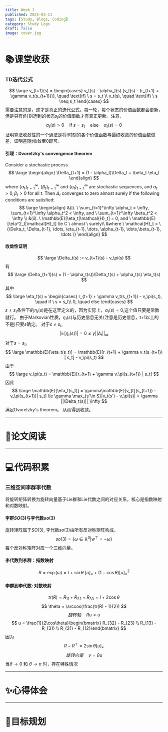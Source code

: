 ```yaml
---
title: Week 1
published: 2025-03-11
tags: [Study, Blogs, Coding]
category: Study Logs
draft: false
image: cover.jpg
---
```


# 📚课堂收获
### TD迭代公式

$$
\large
v_{t+1}(s) = \begin{cases}
v_t(s) - \alpha_t(s) [v_t(s) - (r_{t+1} + \gamma v_t(s_{t+1}))], \quad \text{if} \ s = s_t \\
v_t(s), \quad \text{if} \ s \neq s_t
\end{cases}
$$
需要注意的是，这才是真正的迭代公式。每一轮，每个状态的价值函数都会更新，但是只有$t$时刻选到的状态$s_t$的价值函数才有真正更新。注意，
$$
\alpha_t(s) > 0 \quad \text{if} \ s = s_t \quad \text{else} \quad \alpha_t(s) = 0 
$$
证明算法收敛性的一个通法是将$t$时刻的各个价值函数与最终收敛的价值函数做差，证明差随$t$收敛至0即可。

#### 引理：Dvoretzky's convergence theorem
Consider a stochastic process
$$
\large
\begin{align}
\Delta_{t+1} = (1 - \alpha_t)\Delta_t + \beta_t \eta_t
\end{align}
$$
where $\{\alpha_t\}_{t=1}^\infty$, $\{\beta_t\}_{t=1}^\infty$ and $\{\eta_t\}_{t=1}^\infty$ are stochastic sequences, and $\alpha_t > 0, \beta_t > 0$ for all $t$. Then $\Delta_t$ converges to zero almost surely if the following conditions are satisfied:
$$
\large
\begin{align}
&(i). \ \sum_{t=1}^\infty \alpha_t = \infty, \sum_{t=1}^\infty \alpha_t^2 < \infty, and \ \sum_{t=1}^\infty \beta_t^2 < \infty \\
&(ii). \ \mathbb{E}[\eta_t|\mathcal{H}_t] = 0, and \ \mathbb{E}[\eta^2_t|\mathcal{H}_t] \le C \ almost \ surely\\
&where \ \mathcal{H}_t = \{\Delta_t, \Delta_{t-1}, \dots, \eta_{t-1}, \dots, \alpha_{t-1}, \dots,\beta_{t-1}, \dots \}
\end{align}
$$
#### 收敛性证明
$$
\large 
\Delta_t(s) := v_{t+1}(s) - v_\pi(s)
$$
有
$$
\large
\Delta_{t+1}(s) = (1 - \alpha_t(s))\Delta_t(s) + \alpha_t(s) \eta_t(s)
$$
其中
$$
\large
\eta_t(s) = \begin{cases}
r_{t+1} + \gamma v_t(s_{t+1}) - v_\pi(s_t), \quad if \ s = s_t\\
0, \quad else
\end{cases}
$$
$s \ne s_t$条件下的$\eta_t(s)$是在这里定义的，因为实际上，$\alpha_t(s) = 0$,这个值只要是常数就行。
由于Markovian性质，$\eta_t(s)$与历史信息无关(注意是历史信息，t+1以上的不是)只要$s$确定。
对于$s \ne s_t$, 
$$
|\mathbb{E}[\eta_t(s)]| = 0 \le \gamma ||\Delta_t||_\infty
$$
对于$s = s_t$,
$$
\large
\mathbb{E}[\eta_t(s_t)] = \mathbb{E}[r_{t+1} + \gamma v_t(s_{t+1}) | s_t] - v_\pi(s_t)
$$
由于
$$
\large
v_\pi(s_t) = \mathbb{E}[r_{t+1} + \gamma v_\pi(s_{t+1}) | s_t]
$$
因此
$$
\large
\mathbb{E}[\eta_t(s_t)] = \gamma\mathbb{E}[v_{t}(s_{t+1}) - v_\pi(s_{t+1})| s_t] \le \gamma \max_{s'\in S}|v_t(s') - v_\pi(s)| = \gamma ||\Delta_t(s)||_\infty
$$
满足Dvoretzky's theorem。
从而得到收敛。

****
# 📜论文阅读



****
# 💻代码积累
### 三维空间李群李代数
将旋转矩阵转换为旋转向量基于Lie群和Lie代数之间的对应关系，核心是指数映射和对数映射。

#### 李群$SO(3)$与李代数$so(3)$
旋转矩阵属于$SO(3)$, 李代数$so(3)$由所有反对称矩阵构成，
$$
so(3) = \{ \omega \in \mathbb{R}^3 | w^\top = -\omega\} 
$$
每个反对称矩阵对应一个三维向量。

#### 李代数到李群：指数映射
$$
R = \exp(\omega) = I + \sin\theta \ [u]_\times + (1 - \cos\theta)[u]_\times^2 
$$
#### 李群到李代数: 对数映射
$$
tr(R) = R_{11} + R_{22} + R_{33} = I + 2\cos \theta
$$
$$
\theta = \arccos(\frac{tr(R) - 1}{2})
$$
$$旋转轴\quad
Ru = u
$$
$$
u = \frac{1}{2\cos\theta}\begin{bmatrix} R_{32} - R_{23} \\ R_{13} - R_{31} \\ R_{21} - R_{12}\end{bmatrix}
$$
因为
$$
R - R^\top = 2\sin\theta [u]_\times
$$
$$旋转向量 \quad
v = \theta u
$$
当$\theta \rightarrow 0$ 和 $\theta \rightarrow \pi$ 时，存在特殊情况

****
# ✨心得体会



****
# 🧭目标规划

